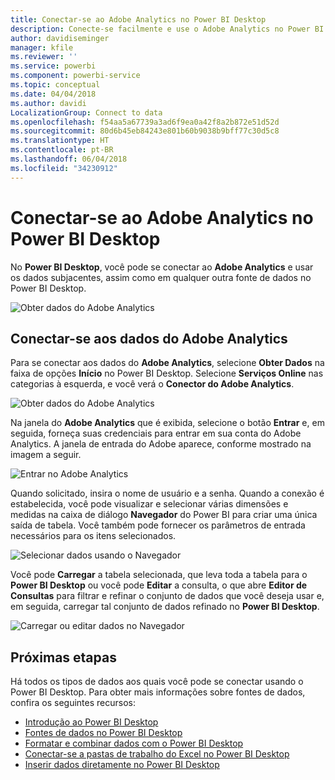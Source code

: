 ```yaml
---
title: Conectar-se ao Adobe Analytics no Power BI Desktop
description: Conecte-se facilmente e use o Adobe Analytics no Power BI Desktop
author: davidiseminger
manager: kfile
ms.reviewer: ''
ms.service: powerbi
ms.component: powerbi-service
ms.topic: conceptual
ms.date: 04/04/2018
ms.author: davidi
LocalizationGroup: Connect to data
ms.openlocfilehash: f54aa5a67739a3ad6f9ea0a42f8a2b872e51d52d
ms.sourcegitcommit: 80d6b45eb84243e801b60b9038b9bff77c30d5c8
ms.translationtype: HT
ms.contentlocale: pt-BR
ms.lasthandoff: 06/04/2018
ms.locfileid: "34230912"
---
```

# <a name="connect-to-adobe-analytics-in-power-bi-desktop"></a>Conectar-se ao Adobe Analytics no Power BI Desktop 
No **Power BI Desktop**, você pode se conectar ao **Adobe Analytics** e usar os dados subjacentes, assim como em qualquer outra fonte de dados no Power BI Desktop. 

![Obter dados do Adobe Analytics](media/desktop-connect-adobe-analytics/connect-adobe-analytics_01.png)

## <a name="connect-to-adobe-analytics-data"></a>Conectar-se aos dados do Adobe Analytics
Para se conectar aos dados do **Adobe Analytics**, selecione **Obter Dados** na faixa de opções **Início** no Power BI Desktop. Selecione **Serviços Online** nas categorias à esquerda, e você verá o **Conector do Adobe Analytics**.

![Obter dados do Adobe Analytics](media/desktop-connect-adobe-analytics/connect-adobe-analytics_01.png)

Na janela do **Adobe Analytics** que é exibida, selecione o botão **Entrar** e, em seguida, forneça suas credenciais para entrar em sua conta do Adobe Analytics. A janela de entrada do Adobe aparece, conforme mostrado na imagem a seguir.

![Entrar no Adobe Analytics](media/desktop-connect-adobe-analytics/connect-adobe-analytics_03.png)

Quando solicitado, insira o nome de usuário e a senha. Quando a conexão é estabelecida, você pode visualizar e selecionar várias dimensões e medidas na caixa de diálogo **Navegador** do Power BI para criar uma única saída de tabela. Você também pode fornecer os parâmetros de entrada necessários para os itens selecionados. 

![Selecionar dados usando o Navegador](media/desktop-connect-adobe-analytics/connect-adobe-analytics_04.png)

Você pode **Carregar** a tabela selecionada, que leva toda a tabela para o **Power BI Desktop** ou você pode **Editar** a consulta, o que abre **Editor de Consultas** para filtrar e refinar o conjunto de dados que você deseja usar e, em seguida, carregar tal conjunto de dados refinado no **Power BI Desktop**.

![Carregar ou editar dados no Navegador](media/desktop-connect-adobe-analytics/connect-adobe-analytics_05.png)


## <a name="next-steps"></a>Próximas etapas
Há todos os tipos de dados aos quais você pode se conectar usando o Power BI Desktop. Para obter mais informações sobre fontes de dados, confira os seguintes recursos:

* [Introdução ao Power BI Desktop](desktop-getting-started.md)
* [Fontes de dados no Power BI Desktop](desktop-data-sources.md)
* [Formatar e combinar dados com o Power BI Desktop](desktop-shape-and-combine-data.md)
* [Conectar-se a pastas de trabalho do Excel no Power BI Desktop](desktop-connect-excel.md)   
* [Inserir dados diretamente no Power BI Desktop](desktop-enter-data-directly-into-desktop.md)   

